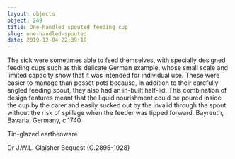 ```yaml
---
layout: objects
object: 249
title: One-handled spouted feeding cup
slug: one-handled-spouted
date: 2019-12-04 22:39:10
---
```

The sick were sometimes able to feed themselves, with specially designed feeding cups such as this delicate German example, whose small scale and limited capacity show that it was intended for individual use.  These were easier to manage than posset pots  because, in addition to their carefully angled feeding spout, they also had an in-built half-lid. This combination of design features meant that the liquid nourishment could be poured inside the cup by the carer and easily sucked out by the invalid through the spout without the risk of spillage when the feeder was tipped forward.  Bayreuth, Bavaria, Germany, c.1740

Tin-glazed earthenware  

Dr J.W.L. Glaisher Bequest (C.2895-1928)
